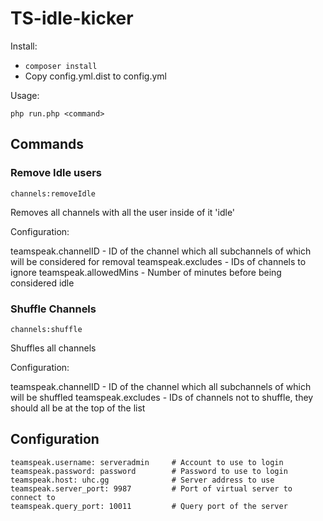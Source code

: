 TS-idle-kicker
==============

Install:

- `composer install`
- Copy config.yml.dist to config.yml

Usage:

`php run.php <command>`

Commands
--------

### Remove Idle users

`channels:removeIdle`

Removes all channels with all the user inside of it 'idle'

Configuration:

teamspeak.channelID - ID of the channel which all subchannels of which will be considered for removal
teamspeak.excludes - IDs of channels to ignore
teamspeak.allowedMins - Number of minutes before being considered idle

### Shuffle Channels

`channels:shuffle`

Shuffles all channels

Configuration:

teamspeak.channelID - ID of the channel which all subchannels of which will be shuffled
teamspeak.excludes - IDs of channels not to shuffle, they should all be at the top of the list

Configuration
-------------

    teamspeak.username: serveradmin     # Account to use to login
    teamspeak.password: password        # Password to use to login
    teamspeak.host: uhc.gg              # Server address to use
    teamspeak.server_port: 9987         # Port of virtual server to connect to
    teamspeak.query_port: 10011         # Query port of the server